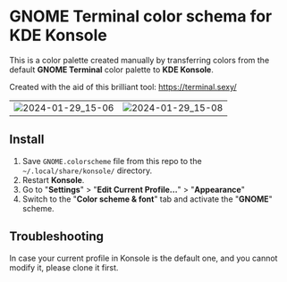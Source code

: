 # GNOME Terminal color schema for KDE Konsole

This is a color palette created manually by transferring colors from the default **GNOME Terminal** color palette to **KDE Konsole**. 

Created with the aid of this brilliant tool: https://terminal.sexy/

|  |  |
|---|---|
| ![2024-01-29_15-06](https://github.com/OnkelTem/gnome-colors-for-konsole/assets/114060/b4e16ea6-aa8b-44ca-8010-894d3f375b35) | ![2024-01-29_15-08](https://github.com/OnkelTem/gnome-colors-for-konsole/assets/114060/fa7b91ec-3950-45c9-bf6b-ad09fd51370a) |




## Install

1. Save `GNOME.colorscheme` file from this repo to the `~/.local/share/konsole/` directory.
2. Restart **Konsole**.
3. Go to "**Settings**" > "**Edit Current Profile...**" > "**Appearance**"
4. Switch to the "**Color scheme & font**" tab and activate the "**GNOME**" scheme.

## Troubleshooting

In case your current profile in Konsole is the default one, and you 
cannot modify it, please clone it first.
